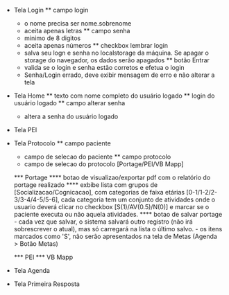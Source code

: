 * Tela Login 
  ** campo login
    - o nome precisa ser nome.sobrenome
    - aceita apenas letras
  ** campo senha 
    - minimo de 8 digitos 
    - aceita apenas números
  ** checkbox lembrar login
    - salva seu logn e senha no localstorage da máquina. Se apagar o storage do navegador, os dados serão apagados
  ** botão Entrar 
    - valida se o login e senha estão corretos e efetua o login
    - Senha/Login errado, deve exibir mensagem de erro e não alterar a tela

* Tela Home
  ** texto com nome completo do usuário logado
  ** login do usuário logado
  ** campo alterar senha 
    - altera a senha do usuário logado


* Tela PEI

* Tela Protocolo 
  ** campo paciente 
    - campo de selecao do paciente
  ** campo protocolo
    - campo de selecao do protocolo [Portage/PEI/VB Mapp]

    *** Portage 
      **** botao de visualizao/exportar pdf com o relatório do portage realizado
      **** exbibe lista com grupos de [Socializacao/Cognicacao], com categorias de faixa etárias [0-1/1-2/2-3/3-4/4-5/5-6], cada categoria tem um conjunto de atividades 
      onde o usuario deverá clicar no checkbox [S(1)/AV(0.5)/N(0)] e marcar se o paciente executa ou não aquela atividades.
      **** botao de salvar portage
        - cada vez que salvar, o sistema salvará outro registro (não irá sobrescrever o atual), mas só carregará na lista o último salvo.
        - os itens marcados como 'S', não serão apresentados na tela de Metas (Agenda > Botão Metas)

    *** PEI
    *** VB Mapp


* Tela Agenda

* Tela Primeira Resposta